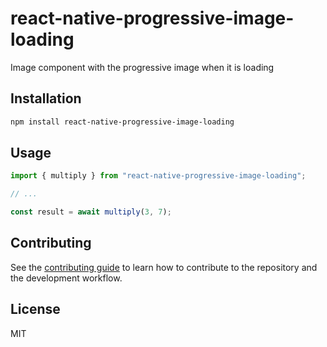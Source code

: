 # react-native-progressive-image-loading

Image component with the progressive image when it is loading

## Installation

```sh
npm install react-native-progressive-image-loading
```

## Usage

```js
import { multiply } from "react-native-progressive-image-loading";

// ...

const result = await multiply(3, 7);
```

## Contributing

See the [contributing guide](CONTRIBUTING.md) to learn how to contribute to the repository and the development workflow.

## License

MIT
